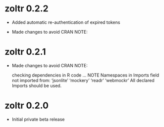 # zoltr 0.2.2
- Added automatic re-authentication of expired tokens


- Made changes to avoid CRAN NOTE:
# zoltr 0.2.1
- Made changes to avoid CRAN NOTE:

    checking dependencies in R code ... NOTE
    Namespaces in Imports field not imported from:
    ‘jsonlite’ ‘mockery’ ‘readr’ ‘webmockr’
    All declared Imports should be used.


# zoltr 0.2.0
- Initial private beta release
